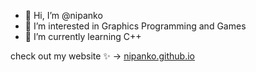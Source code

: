 - 👋 Hi, I’m @nipanko
- 👀 I’m interested in Graphics Programming and Games
- 🌱 I’m currently learning C++

check out my website ✨ -> [nipanko.github.io](https://nipanko.github.io/)
